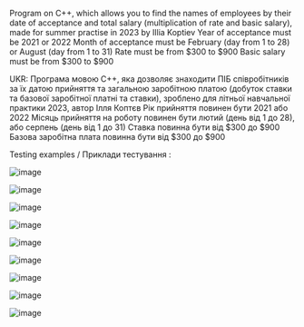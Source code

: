 Program on C++, which allows you to find the names of employees by their date of acceptance and total salary (multiplication of rate and basic salary), made for summer practise in 2023 by Illia Koptiev
Year of acceptance must be 2021 or 2022
Month of acceptance must be February (day from 1 to 28) or August (day from 1 to 31)
Rate must be from $300 to $900
Basic salary must be from $300 to $900

UKR: Програма мовою C++, яка дозволяє знаходити ПІБ співробітників за їх датою прийняття та загальною заробітною платою (добуток ставки та базової заробітної платні та ставки), зроблено для літньої навчальної практики 2023, автор Ілля Коптєв
Рік прийняття повинен бути 2021 або 2022
Місяць прийняття на роботу повинен бути лютий (день від 1 до 28), або серпень (день від 1 до 31)
Ставка повинна бути від $300 до $900
Базова заробітна плата повинна бути від $300 до $900


Testing examples / Приклади тестування :

![image](https://github.com/user-attachments/assets/ba70a592-4c12-4075-9548-f31d7c6edb1e)

![image](https://github.com/user-attachments/assets/f7f20d1b-f559-45ee-a069-98d24f018621)

![image](https://github.com/user-attachments/assets/f970d754-7376-41f3-a773-01ee58b05d82)

![image](https://github.com/user-attachments/assets/31b94364-74d8-4d1b-a905-3ddcdf8329b7)

![image](https://github.com/user-attachments/assets/173af075-8154-429c-9632-d0f2c3c6dc4d)

![image](https://github.com/user-attachments/assets/df4c7c2e-2487-484d-99da-723d9515729f)

![image](https://github.com/user-attachments/assets/cba09513-1d5a-4639-9f9b-e437bc1430dd)

![image](https://github.com/user-attachments/assets/4a969f2a-bbf9-4b12-a122-4f78dac4ad21)

![image](https://github.com/user-attachments/assets/c7a0dd77-0975-476d-a43d-6203774d5f47)
